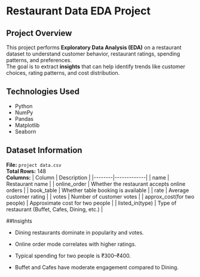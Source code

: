 # Restaurant Data EDA Project

## Project Overview
This project performs **Exploratory Data Analysis (EDA)** on a restaurant dataset to understand customer behavior, restaurant ratings, spending patterns, and preferences.  
The goal is to extract **insights** that can help identify trends like customer choices, rating patterns, and cost distribution.

## Technologies Used
- Python
- NumPy
- Pandas
- Matplotlib
- Seaborn

## Dataset Information
**File:** `project data.csv`  
**Total Rows:** 148  
**Columns:**
| Column | Description |
|--------|-------------|
| name | Restaurant name |
| online_order | Whether the restaurant accepts online orders |
| book_table | Whether table booking is available |
| rate | Average customer rating |
| votes | Number of customer votes |
| approx_cost(for two people) | Approximate cost for two people |
| listed_in(type) | Type of restaurant (Buffet, Cafes, Dining, etc.) |

##Insights

- Dining restaurants dominate in popularity and votes.

- Online order mode correlates with higher ratings.

- Typical spending for two people is ₹300–₹400.

- Buffet and Cafes have moderate engagement compared to Dining.
